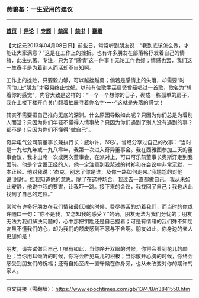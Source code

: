 ### 黄骏基：一生受用的建议

---

#### [首页](../../../..?n3841550) &nbsp;|&nbsp; [评论](../../../../../epoch-comment?n3841550) &nbsp;|&nbsp; [专题](../../../../../epoch-special?n3841550) &nbsp;|&nbsp; [禁闻](../../../../../epoch-news?n3841550) &nbsp;|&nbsp; [禁书](../../../../../books?n3841550) &nbsp;|&nbsp; [翻墙](https://github.com/gfw-breaker/nogfw/blob/master/README.md?n3841550)


<div class="post_content" id="artbody" itemprop="articleBody">
 <!-- article content begin -->
 <p>
  【大纪元2013年04月08日讯】前些日，常常听到朋友说：“我到底该怎么做，才能让大家满意？”这是在工作上的挫折。也有许多朋友在部落格抒发着自己的情绪，此生执著、专注，只为了“感情”这一件事！无论工作也好；情感也罢，我们这一生泰半是为着别人而活却不自知啊。
 </p>
 <p>
  工作上的挫败，只要毅力够，可以越挫越勇；倘若是感情上的失落，却需要“时间”加上“朋友”才容易终止忧郁。以前有位歌手巫启贤曾经唱过一首歌，歌名为“想着你的感觉”，内容大致是这样的：“一个一个想你的日子，砌成一栋孤单的房子，我在上楼下楼开门关门翻着抽屉寻着你名字┅┅”这就是失落的感觉！
 </p>
 <p>
  其实不需要把自己推向无底的深渊。什么原因导致如此呢？只因为你们总是为着别人而活？只因为你们年轻不懂得人情事故？只因为你们遇到了别人没有遇到的事？都不是！只因为你们不懂得“做自己”。
 </p>
 <p>
  奇异电气公司前董事长兼执行长：威尔许，69岁。曾经分享过自己的故事：“当时是一九七九年或一九八零年，我第一次进入奇异董事会。我在西雅图参加三天的董事会议，我才出席一次或两次董事会，在派对上，可口可乐前董事长奥斯汀走到我面前。他是个含蓄正经的人，他一定注意到我浆过的衬衫和在会议中非常沉默，一本正经。他对我说：‘杰克，别忘了你是谁，及你一路如何走来。’我尴尬的对他说‘谢谢’。但我知道他的意思。除了在这种场合，我过去一直都做自己。我从未如此安静，他说中我的要害，让我吓一跳。接下来的会议，我找回了自己；我也从此找到了自己的定位。”
 </p>
 <p>
  常常有许多好朋友在我们情绪最低潮的时候，费尽唇舌的劝着我们，而当时的你或许随口一句：“你不是我，又怎知我的感受？”的确，朋友无法为我们分忧的；朋友无法为我们解决问题的，心中那把钥匙还是自己握着；可是有情绪的我们殊不知朋友虽不懂我们的心，却为我们的颓废感到不忍与不舍啊。朋友如此，你身边的亲人更加如是！
 </p>
 <p>
  朋友，请尝试做回自己！唯有如此，当你睁开双眼的时候，你将会看到花儿的颜色；当你用耳倾听的时候，你将会听见鸟儿的积极；当你敞开心胸的时候，你终会感受到朋友们的祝福；还有自始至终一直守候在你身旁，也从未改变对你的期许的家人。
 </p>
 <!-- article content end -->
 <div id="below_article_ad">
 </div>
</div>


---

原文链接（需翻墙）：https://www.epochtimes.com/gb/13/4/8/n3841550.htm